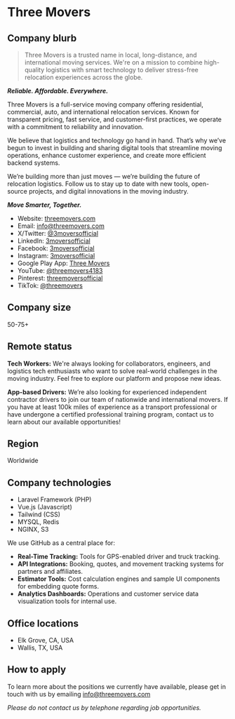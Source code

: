 # Three Movers

## Company blurb

> Three Movers is a trusted name in local, long-distance, and international moving services. We're on a mission to combine high-quality logistics with smart technology to deliver stress-free relocation experiences across the globe.

_**Reliable. Affordable. Everywhere.**_

Three Movers is a full-service moving company offering residential, commercial, auto, and international relocation services. Known for transparent pricing, fast service, and customer-first practices, we operate with a commitment to reliability and innovation.

We believe that logistics and technology go hand in hand. That’s why we’ve begun to invest in building and sharing digital tools that streamline moving operations, enhance customer experience, and create more efficient backend systems.

We’re building more than just moves — we’re building the future of relocation logistics. Follow us to stay up to date with new tools, open-source projects, and digital innovations in the moving industry.

_**Move Smarter, Together.**_

- Website: [threemovers.com](https://threemovers.com)
- Email: [info@threemovers.com](mailto:info@threemovers.com)
- X/Twitter: [@3moversofficial](https://x.com/3moversofficial)
- LinkedIn: [3moversofficial](https://www.linkedin.com/company/3moversofficial/)
- Facebook: [3moversofficial](https://www.facebook.com/3moversofficial/)
- Instagram: [3moversofficial](https://www.instagram.com/3moversofficial/)
- Google Play App: [Three Movers](https://play.google.com/store/apps/details?id=com.tolm.threemovers&hl=en)
- YouTube: [@threemovers4183](https://www.youtube.com/@threemovers4183)
- Pinterest: [threemoversofficial](https://www.pinterest.com/threemoversofficial/)
- TikTok: [@threemovers](https://www.tiktok.com/@threemovers)

## Company size

50-75+

## Remote status

**Tech Workers:** We're always looking for collaborators, engineers, and logistics tech enthusiasts who want to solve real-world challenges in the moving industry. Feel free to explore our platform and propose new ideas.

**App-based Drivers:** We’re also looking for experienced independent contractor drivers to join our team of nationwide and international movers. If you have at least 100k miles of experience as a transport professional or have undergone a certified professional training program, contact us to learn about our available opportunities!

## Region

Worldwide

## Company technologies

- Laravel Framework (PHP)
- Vue.js (Javascript)
- Tailwind (CSS)
- MYSQL, Redis
- NGINX, S3

We use GitHub as a central place for:

- **Real-Time Tracking:** Tools for GPS-enabled driver and truck tracking.
- **API Integrations:** Booking, quotes, and movement tracking systems for partners and affiliates.
- **Estimator Tools:** Cost calculation engines and sample UI components for embedding quote forms.
- **Analytics Dashboards:** Operations and customer service data visualization tools for internal use.

## Office locations

- Elk Grove, CA, USA
- Wallis, TX, USA

## How to apply

To learn more about the positions we currently have available, please get in touch with us by emailing [info@threemovers.com](mailto:info@threemovers.com)

_Please do not contact us by telephone regarding job opportunities._


